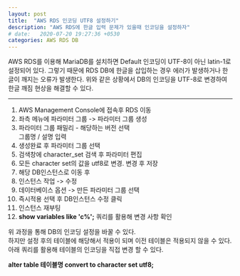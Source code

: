 ```yaml
---
layout: post
title:  "AWS RDS 인코딩 UTF8 설정하기"
description: "AWS RDS에 한글 입력 문제가 있을때 인코딩을 설정하자"
# date:   2020-07-20 19:27:36 +0530
categories: AWS RDS DB 
---
```


AWS RDS를 이용해 MariaDB를 설치하면 Default 인코딩이 UTF-8이 아닌 latin-1로 설정되어 있다. 그렇기 때문에 RDS DB에 한글을 삽입하는 경우 에러가 발생하거나 한글이 깨지는 오류가 발생한다. 위와 같은 상황에서 DB의 인코딩을 UTF-8로 변경하여 한글 깨짐 현상을 해결할 수 있다.

---

1. AWS Management Console에 접속후 RDS 이동
2. 좌측 메뉴에 파라미터 그룹 -> 파라미터 그룹 생성
3. 파라미터 그룹 패밀리 - 해당하는 버전 선택  
   그룹명 / 설명 입력
4. 생성완료 후 파라미터 그룹 선택
5. 검색창에 character_set 검색 후 파라미터 편집
6. 모든 character set의 값을 utf8로 변경. 변경 후 저장
7. 해당 DB인스턴스로 이동 후
8. 인스턴스 작업 -> 수정
9. 데이터베이스 옵션 -> 만든 파라미터 그룹 선택 
10. 즉시적용 선택 후 DB인스턴스 수정 클릭
11. 인스턴스 재부팅
12. **show variables like 'c%';** 쿼리를 활용해 변경 사항 확인

위 과정을 통해 DB의 인코딩 설정을 바꿀 수 있다.  
하지만 설정 후의 테이블에 해당해서 적용이 되며 이전 테이블은 적용되지 않을 수 있다.  
아래 쿼리를 활용해 테이블의 인코딩을 직접 변경 할 수 있다.  

**alter table 테이블명 convert to character set utf8;**
